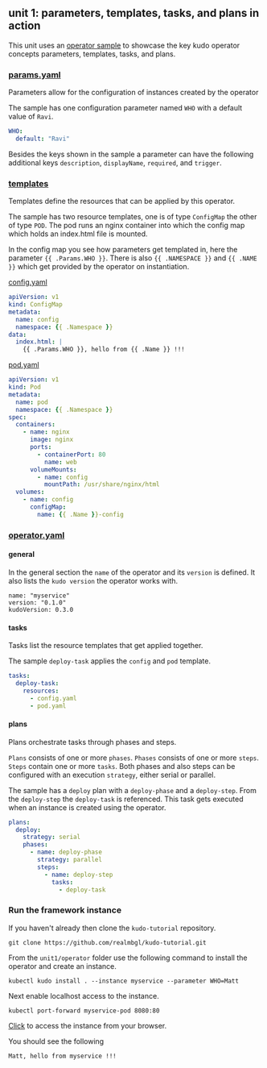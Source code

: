## unit 1: parameters, templates, tasks, and plans in action

This unit uses an [operator sample](operator) to showcase the key kudo operator concepts parameters, templates, tasks, and plans.

### [params.yaml](operator/params.yaml)

Parameters allow for the configuration of instances created by the operator

The sample has one configuration parameter named `WHO` with a default value of `Ravi`.

```yaml
WHO:
  default: "Ravi"
```

Besides the keys shown in the sample a parameter can have the following additional keys `description`, `displayName`, `required`, and `trigger`.

### [templates](operator/templates)

Templates define the resources that can be applied by this operator.

The sample has two resource templates, one is of type `ConfigMap` the other of type `POD`. The pod runs an nginx container into which the config map which holds an index.html file is mounted.

In the config map you see how parameters get templated in, here the parameter `{{ .Params.WHO }}`. There is also `{{ .NAMESPACE }}` and `{{ .NAME }}` which get provided by the operator on instantiation.

[config.yaml](operator/config.yaml)
```yaml
apiVersion: v1
kind: ConfigMap
metadata:
  name: config
  namespace: {{ .Namespace }}
data:
  index.html: |
    {{ .Params.WHO }}, hello from {{ .Name }} !!!
```

[pod.yaml](operator/pod.yaml)
```yaml
apiVersion: v1
kind: Pod
metadata:
  name: pod
  namespace: {{ .Namespace }}
spec:
  containers:
    - name: nginx
      image: nginx
      ports:
        - containerPort: 80
          name: web
      volumeMounts:
        - name: config
          mountPath: /usr/share/nginx/html
  volumes:
    - name: config
      configMap:
        name: {{ .Name }}-config
```

### [operator.yaml](operator/operator.yaml)

#### general

In the general section the `name` of the operator and its `version` is defined. It also lists the `kudo version` the operator works with.

```
name: "myservice"
version: "0.1.0"
kudoVersion: 0.3.0
```

#### tasks

Tasks list the resource templates that get applied together.

The sample `deploy-task` applies the `config` and `pod` template.

```yaml
tasks:
  deploy-task:
    resources:
      - config.yaml
      - pod.yaml
```

#### plans

Plans orchestrate tasks through phases and steps.

`Plans` consists of one or more `phases`. `Phases` consists of one or more `steps`. `Steps` contain one or more `tasks`. Both phases and also steps can be configured with an execution `strategy`, either serial or parallel.

The sample has a `deploy` plan with a `deploy-phase` and a `deploy-step`. From the `deploy-step` the `deploy-task` is referenced. This task gets executed when an instance is created using the operator.

```yaml
plans:
  deploy:
    strategy: serial
    phases:
      - name: deploy-phase
        strategy: parallel
        steps:
          - name: deploy-step
            tasks:
              - deploy-task
```


### Run the framework instance

If you haven't already then clone the `kudo-tutorial` repository.

```
git clone https://github.com/realmbgl/kudo-tutorial.git
```

From the `unit1/operator` folder use the following command to install the operator and create an instance.

```
kubectl kudo install . --instance myservice --parameter WHO=Matt
```

Next enable localhost access to the instance.

```
kubectl port-forward myservice-pod 8080:80
```

[Click](http://localhost:8080/) to access the instance from your browser.

You should see the following

```
Matt, hello from myservice !!!
```
